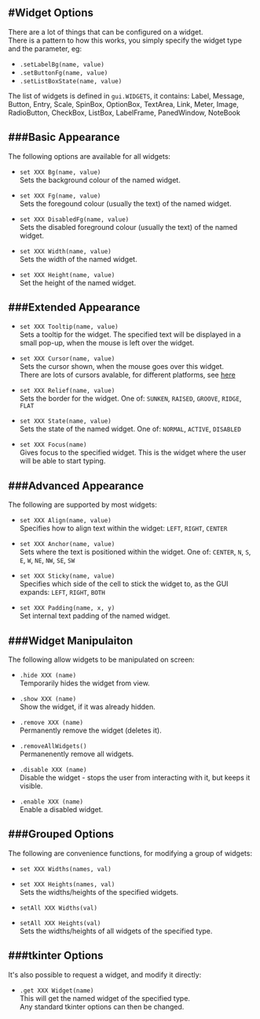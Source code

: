 #Widget Options
----
There are a lot of things that can be configured on a widget.  
There is a pattern to how this works, you simply specify the widget type and the parameter, eg:

* `.setLabelBg(name, value)`
* `.setButtonFg(name, value)`
* `.setListBoxState(name, value)`

The list of widgets is defined in `gui.WIDGETS`, it contains:
Label, Message, Button, Entry, Scale, SpinBox, OptionBox, TextArea, Link, Meter, Image, RadioButton, CheckBox, ListBox, LabelFrame, PanedWindow, NoteBook

###Basic Appearance
----
The following options are available for all widgets:

* `set XXX Bg(name, value)`  
    Sets the background colour of the named widget.

* `set XXX Fg(name, value)`  
    Sets the foregound colour (usually the text) of the named widget.

* `set XXX DisabledFg(name, value)`  
    Sets the disabled foreground colour (usually the text) of the named widget.

* `set XXX Width(name, value)`  
    Sets the width of the named widget.

* `set XXX Height(name, value)`  
    Set the height of the named widget.

###Extended Appearance
---
* `set XXX Tooltip(name, value)`  
    Sets a tooltip for the widget.
    The specified text will be displayed in a small pop-up, when the mouse is left over the widget.

* `set XXX Cursor(name, value)`  
    Sets the cursor shown, when the mouse goes over this widget.  
    There are lots of cursors avalable, for different platforms, see [here](http://infohost.nmt.edu/tcc/help/pubs/tkinter/web/cursors.html)

* `set XXX Relief(name, value)`  
    Sets the border for the widget. One of: `SUNKEN`, `RAISED`, `GROOVE`, `RIDGE`, `FLAT`  

* `set XXX State(name, value)`  
    Sets the state of the named widget. One of: `NORMAL`, `ACTIVE`, `DISABLED`  

* `set XXX Focus(name)`  
    Gives focus to the specified widget. This is the widget where the user will be able to start typing.

###Advanced Appearance
----
The following are supported by most widgets:

* `set XXX Align(name, value)`  
    Specifies how to align text within the widget: `LEFT`, `RIGHT`, `CENTER`

* `set XXX Anchor(name, value)`  
    Sets where the text is positioned within the widget. One of: `CENTER`, `N`, `S`, `E`, `W`, `NE`, `NW`, `SE`, `SW`  

* `set XXX Sticky(name, value)`  
    Specifies which side of the cell to stick the widget to, as the GUI expands: `LEFT`, `RIGHT`, `BOTH`

* `set XXX Padding(name, x, y)`  
    Set internal text padding of the named widget.  

###Widget Manipulaiton
----
The following allow widgets to be manipulated on screen:

* `.hide XXX (name)`  
    Temporarily hides the widget from view.

* `.show XXX (name)`  
    Show the widget, if it was already hidden.

* `.remove XXX (name)`  
    Permanently remove the widget (deletes it).

* `.removeAllWidgets()`  
    Permanenently remove all widgets.

* `.disable XXX (name)`  
    Disable the widget - stops the user from interacting with it, but keeps it visible.

* `.enable XXX (name)`  
    Enable a disabled widget.

###Grouped Options
----
The following are convenience functions, for modifying a group of widgets:  

* `set XXX Widths(names, val)`  
* `set XXX Heights(names, val)`  
    Sets the widths/heights of the specified widgets.

* `setAll XXX Widths(val)`  
* `setAll XXX Heights(val)`  
    Sets the widths/heights of all widgets of the specified type.

###tkinter Options
----
It's also possible to request a widget, and modify it directly:  

* `.get XXX Widget(name)`  
    This will get the named widget of the specified type.  
    Any standard tkinter options can then be changed.  
